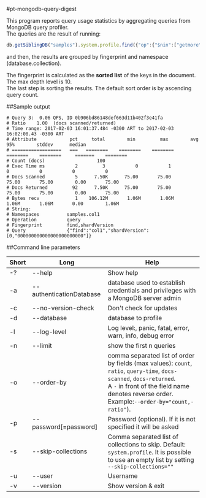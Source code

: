#pt-mongodb-query-digest

This program reports query usage statistics by aggregating queries from MongoDB query profiler.  
The queries are the result of running:
```javascript
db.getSiblingDB("samples").system.profile.find({"op":{"$nin":["getmore", "delete"]}});
```
and then, the results are grouped by fingerprint and namespace (database.collection).

The fingerprint is calculated as the **sorted list** of the keys in the document. The max depth level is 10.  
The last step is sorting the results. The default sort order is by ascending query count.  

##Sample output
```
# Query 3:  0.06 QPS, ID 0b906bd86148def663d11b402f3e41fa
# Ratio    1.00  (docs scanned/returned)
# Time range: 2017-02-03 16:01:37.484 -0300 ART to 2017-02-03 16:02:08.43 -0300 ART
# Attribute            pct     total        min         max        avg         95%        stddev      median
# ==================   ===   ========    ========    ========    ========    ========     =======    ========
# Count (docs)                   100
# Exec Time ms           2         3           0           1           0           0           0           0
# Docs Scanned           5      7.50K      75.00       75.00       75.00       75.00        0.00       75.00
# Docs Returned         92      7.50K      75.00       75.00       75.00       75.00        0.00       75.00
# Bytes recv             1    106.12M       1.06M       1.06M       1.06M       1.06M       0.00        1.06M
# String:
# Namespaces          samples.col1
# Operation           query
# Fingerprint         find,shardVersion
# Query               {"find":"col1","shardVersion":[0,"000000000000000000000000"]}

```
  
##Command line parameters  
  
|Short|Long|Help|
|-----|----|----|
|-?|--help|Show help|
|-a|--authenticationDatabase|database used to establish credentials and privileges with a MongoDB server admin|
|-c|--no-version-check|Don't check for updates|
|-d|--database|database to profile|
|-l|--log-level|Log level:, panic, fatal, error, warn, info, debug error|
|-n|--limit|show the first n queries|
|-o|--order-by|comma separated list of order by fields (max values): `count`, `ratio`, `query-time`, `docs-scanned`, `docs-returned`.<br> A `-` in front of the field name denotes reverse order.<br> Example:`--order-by="count,-ratio"`).|
|-p|--password[=password]|Password (optional). If it is not specified it will be asked|
|-s|--skip-collections|Comma separated list of collections to skip. Default: `system.profile`. It is possible to use an empty list by setting `--skip-collections=""`|
|-u|--user|Username|
|-v|--version|Show version & exit|

